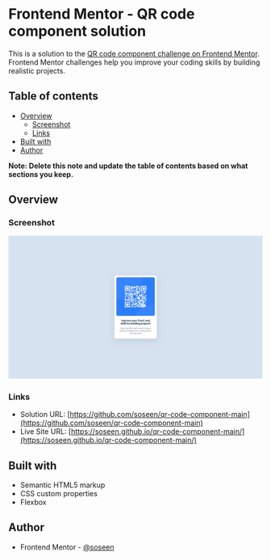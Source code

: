 # Frontend Mentor - QR code component solution

This is a solution to the [QR code component challenge on Frontend Mentor](https://www.frontendmentor.io/challenges/qr-code-component-iux_sIO_H). Frontend Mentor challenges help you improve your coding skills by building realistic projects.

## Table of contents

- [Overview](#overview)
  - [Screenshot](#screenshot)
  - [Links](#links)
- [Built with](#built-with)
- [Author](#author)

**Note: Delete this note and update the table of contents based on what sections you keep.**

## Overview

### Screenshot

![](./screenshot.jpg)

### Links

- Solution URL: [https://github.com/soseen/qr-code-component-main](https://github.com/soseen/qr-code-component-main)
- Live Site URL: [https://soseen.github.io/qr-code-component-main/](https://soseen.github.io/qr-code-component-main/)

## Built with

- Semantic HTML5 markup
- CSS custom properties
- Flexbox

## Author

- Frontend Mentor - [@soseen](https://www.frontendmentor.io/profile/soseen)

